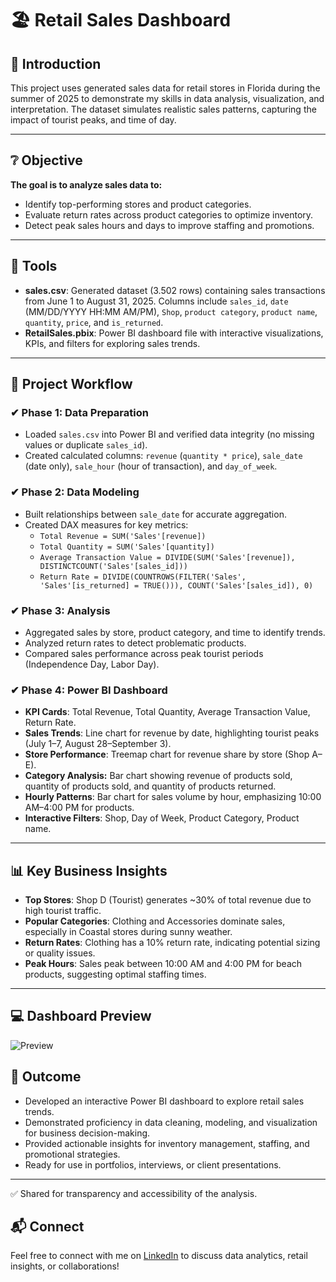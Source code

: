 # 🏖️ Retail Sales Dashboard

## 📝 Introduction
This project uses generated sales data for retail stores in Florida during the summer of 2025 to demonstrate my skills in data analysis, visualization, and interpretation. The dataset simulates realistic sales patterns, capturing the impact of tourist peaks, and time of day.

---
## ❔ Objective
**The goal is to analyze sales data to:**
- Identify top-performing stores and product categories.
- Evaluate return rates across product categories to optimize inventory.
- Detect peak sales hours and days to improve staffing and promotions.

---
## 💼 Tools
- **sales.csv**: Generated dataset (3.502 rows) containing sales transactions from June 1 to August 31, 2025. Columns include `sales_id`, `date` (MM/DD/YYYY HH:MM AM/PM), `Shop`, `product category`, `product name`, `quantity`, `price`, and `is_returned`.
- **RetailSales.pbix**: Power BI dashboard file with interactive visualizations, KPIs, and filters for exploring sales trends.

---
## 🚀 Project Workflow

### ✔ Phase 1: Data Preparation
- Loaded `sales.csv` into Power BI and verified data integrity (no missing values or duplicate `sales_id`).
- Created calculated columns: `revenue` (`quantity * price`), `sale_date` (date only), `sale_hour` (hour of transaction), and `day_of_week`.

### ✔ Phase 2: Data Modeling
- Built relationships between `sale_date` for accurate aggregation.
- Created DAX measures for key metrics:
  - `Total Revenue = SUM('Sales'[revenue])`
  - `Total Quantity = SUM('Sales'[quantity])`
  - `Average Transaction Value = DIVIDE(SUM('Sales'[revenue]), DISTINCTCOUNT('Sales'[sales_id]))`
  - `Return Rate = DIVIDE(COUNTROWS(FILTER('Sales', 'Sales'[is_returned] = TRUE())), COUNT('Sales'[sales_id]), 0)`

### ✔ Phase 3: Analysis
- Aggregated sales by store, product category, and time to identify trends.
- Analyzed return rates to detect problematic products.
- Compared sales performance across peak tourist periods (Independence Day, Labor Day).

### ✔ Phase 4: Power BI Dashboard
- **KPI Cards**: Total Revenue, Total Quantity, Average Transaction Value, Return Rate.
- **Sales Trends**: Line chart for revenue by date, highlighting tourist peaks (July 1–7, August 28–September 3).
- **Store Performance**: Treemap chart for revenue share by store (Shop A–E).
- **Category Analysis:** Bar chart showing revenue of products sold, quantity of products sold, and quantity of products returned.
- **Hourly Patterns**: Bar chart for sales volume by hour, emphasizing 10:00 AM–4:00 PM for products.
- **Interactive Filters**: Shop, Day of Week, Product Category, Product name.

---
## 📊 Key Business Insights
- **Top Stores**: Shop D (Tourist) generates ~30% of total revenue due to high tourist traffic.
- **Popular Categories**: Clothing and Accessories dominate sales, especially in Coastal stores during sunny weather.
- **Return Rates**: Clothing has a 10% return rate, indicating potential sizing or quality issues.
- **Peak Hours**: Sales peak between 10:00 AM and 4:00 PM for beach products, suggesting optimal staffing times.

---
## 💻 Dashboard Preview
![Preview](https://github.com/user-attachments/assets/13380c4b-7c4f-4861-99e1-079baf847af4)

## 🔎 Outcome
- Developed an interactive Power BI dashboard to explore retail sales trends.
- Demonstrated proficiency in data cleaning, modeling, and visualization for business decision-making.
- Provided actionable insights for inventory management, staffing, and promotional strategies.
- Ready for use in portfolios, interviews, or client presentations.

---

✅ Shared for transparency and accessibility of the analysis.
## 📬 Connect
Feel free to connect with me on [LinkedIn](https://www.linkedin.com/in/enikstas/) to discuss data analytics, retail insights, or collaborations!
